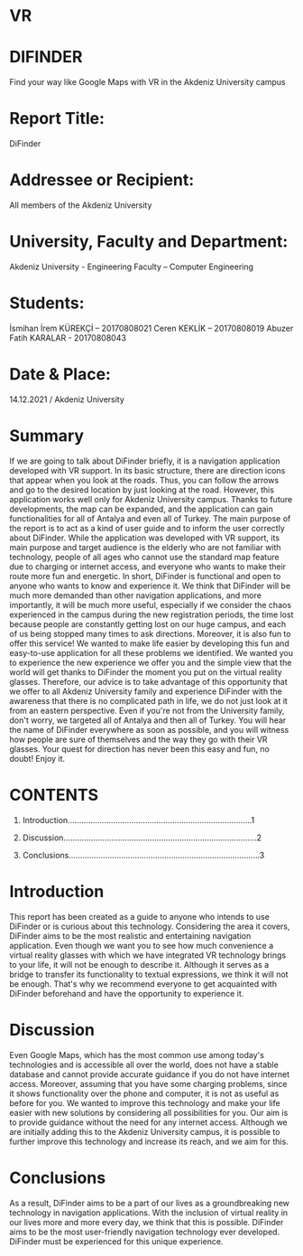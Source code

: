 # VR

# DIFINDER

Find your way like Google Maps with VR in the Akdeniz University campus




# Report Title: 
DiFinder

# Addressee or Recipient: 
All members of the Akdeniz University

# University, Faculty and Department: 
Akdeniz University - Engineering Faculty – Computer Engineering

# Students: 
İsmihan İrem KÜREKÇİ – 20170808021
Ceren KEKLİK – 20170808019
Abuzer Fatih KARALAR - 20170808043

# Date & Place: 
14.12.2021 / Akdeniz University



# Summary

If we are going to talk about DiFinder briefly, it is a navigation application developed with VR support. In its basic structure, there are direction icons that appear when you look at the roads. Thus, you can follow the arrows and go to the desired location by just looking at the road. However, this application works well only for Akdeniz University campus. Thanks to future developments, the map can be expanded, and the application can gain functionalities for all of Antalya and even all of Turkey. The main purpose of the report is to act as a kind of user guide and to inform the user correctly about DiFinder. While the application was developed with VR support, its main purpose and target audience is the elderly who are not familiar with technology, people of all ages who cannot use the standard map feature due to charging or internet access, and everyone who wants to make their route more fun and energetic. In short, DiFinder is functional and open to anyone who wants to know and experience it. We think that DiFinder will be much more demanded than other navigation applications, and more importantly, it will be much more useful, especially if we consider the chaos experienced in the campus during the new registration periods, the time lost because people are constantly getting lost on our huge campus, and each of us being stopped many times to ask directions. Moreover, it is also fun to offer this service! We wanted to make life easier by developing this fun and easy-to-use application for all these problems we identified. We wanted you to experience the new experience we offer you and the simple view that the world will get thanks to DiFinder the moment you put on the virtual reality glasses. Therefore, our advice is to take advantage of this opportunity that we offer to all Akdeniz University family and experience DiFinder with the awareness that there is no complicated path in life, we do not just look at it from an eastern perspective. Even if you're not from the University family, don't worry, we targeted all of Antalya and then all of Turkey. You will hear the name of DiFinder everywhere as soon as possible, and you will witness how people are sure of themselves and the way they go with their VR glasses. Your quest for direction has never been this easy and fun, no doubt! Enjoy it.



# CONTENTS

1.	Introduction………………………………………………………………………1

2.	Discussion………………………………………………………………….………2

3.	Conclusions…………………………………………………………………………3  




# Introduction

This report has been created as a guide to anyone who intends to use DiFinder or is curious about this technology. Considering the area it covers, 
DiFinder aims to be the most realistic and entertaining navigation application. Even though we want you to see how much convenience a virtual reality 
glasses with which we have integrated VR technology brings to your life, it will not be enough to describe it. Although it serves as a bridge to
transfer its functionality to textual expressions, we think it will not be enough. That's why we recommend everyone to get acquainted with DiFinder 
beforehand and have the opportunity to experience it.





# Discussion

Even Google Maps, which has the most common use among today's technologies and is accessible all over the world, does not have a stable database and cannot 
provide accurate guidance if you do not have internet access. Moreover, assuming that you have some charging problems, since it shows functionality over the
phone and computer, it is not as useful as before for you. We wanted to improve this technology and make your life easier with new solutions by considering 
all possibilities for you. Our aim is to provide guidance without the need for any internet access. Although we are initially adding this to the Akdeniz 
University campus, it is possible to further improve this technology and increase its reach, and we aim for this.





# Conclusions

As a result, DiFinder aims to be a part of our lives as a groundbreaking new technology in navigation applications. With the inclusion of virtual reality in our 
lives more and more every day, we think that this is possible. DiFinder aims to be the most user-friendly navigation technology ever developed. DiFinder must be 
experienced for this unique experience.
